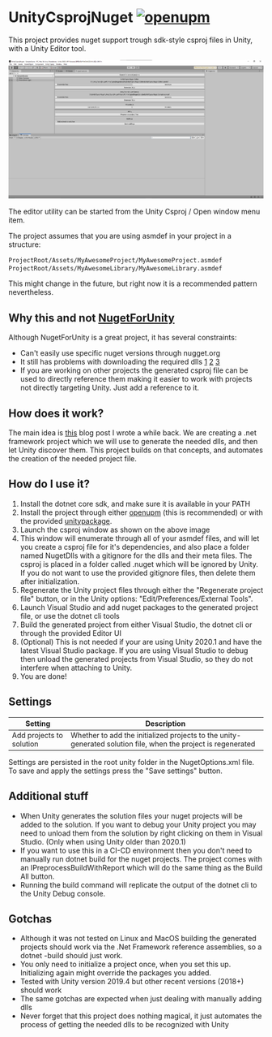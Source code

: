# UnityCsprojNuget [![openupm](https://img.shields.io/npm/v/com.kuraiandras.unitycsprojnuget?label=openupm&registry_uri=https://package.openupm.com)](https://openupm.com/packages/com.kuraiandras.unitycsprojnuget/)

This project provides nuget support trough sdk-style csproj files in Unity, with a Unity Editor tool.

![Editor Window](/images/EditorWindow.png)

The editor utility can be started from the Unity Csproj / Open window menu item.

The project assumes that you are using asmdef in your project in a structure:

```
ProjectRoot/Assets/MyAwesomeProject/MyAwesomeProject.asmdef
ProjectRoot/Assets/MyAwesomeLibrary/MyAwesomeLibrary.asmdef
```

This might change in the future, but right now it is a recommended pattern nevertheless.

## Why this and not [NugetForUnity](https://github.com/GlitchEnzo/NuGetForUnity)

Although NugetForUnity is a great project, it has several constraints:

- Can't easily use specific nuget versions through nugget.org
- It still has problems with downloading the required dlls [1](https://github.com/GlitchEnzo/NuGetForUnity/issues/325) [2](https://github.com/GlitchEnzo/NuGetForUnity/issues/320) [3](https://github.com/GlitchEnzo/NuGetForUnity/issues/318)
- If you are working on other projects the generated csproj file can be used to directly reference them making it easier to work with projects not directly targeting Unity. Just add a reference to it.

## How does it work?

The main idea is [this](https://kuraiandras.github.io/unity/2020/04/28/modern-unity/) blog post I wrote a while back. We are creating a .net framework project which we will use to generate the needed dlls, and then let Unity discover them. This project builds on that concepts, and automates the creation of the needed project file.

## How do I use it?

1. Install the dotnet core sdk, and make sure it is available in your PATH
2. Install the project through either [openupm](https://openupm.com/packages/com.kuraiandras.unitycsprojnuget/) (this is recommended) or with the provided [unitypackage](https://github.com/KuraiAndras/UnityCsprojNuget/releases/latest). 
3. Launch the csproj window as shown on the above image
4. This window will enumerate through all of your asmdef files, and will let you create a csproj file for it's dependencies, and also place a folder named NugetDlls with a gitignore for the dlls and their meta files. The csproj is placed in a folder called .nuget which will be ignored by Unity. If you do not want to use the provided gitignore files, then delete them after initialization.
5. Regenerate the Unity project files through either the "Regenerate project file" button, or in the Unity options: "Edit/Preferences/External Tools".
6. Launch Visual Studio and add nuget packages to the generated project file, or use the dotnet cli tools
7. Build the generated project from either Visual Studio, the dotnet cli or through the provided Editor UI
8. (Optional) This is not needed if your are using Unity 2020.1 and have the latest Visual Studio package. If you are using Visual Studio to debug then unload the generated projects from Visual Studio, so they do not interfere when attaching to Unity.
9. You are done!

## Settings

Setting | Description
 --- | ---
 Add projects to solution | Whether to add the initialized projects to the unity-generated solution file, when the project is regenerated

Settings are persisted in the root unity folder in the NugetOptions.xml file. To save and apply the settings press the "Save settings" button.

## Additional stuff

- When Unity generates the solution files your nuget projects will be added to the solution. If you want to debug your Unity project you may need to unload them from the solution by right clicking on them in Visual Studio. (Only when using Unity older than 2020.1)
- If you want to use this in a CI-CD environment then you don't need to manually run dotnet build for the nuget projects. The project comes with an IPreprocessBuildWithReport which will do the same thing as the Build All button.
- Running the build command will replicate the output of the dotnet cli to the Unity Debug console.

## Gotchas
- Although it was not tested on Linux and MacOS building the generated projects should work via the .Net Framework reference assemblies, so a dotnet -build should just work.
- You only need to initialize a project once, when you set this up. Initializing again might override the packages you added.
- Tested with Unity version 2019.4 but other recent versions (2018+) should work
- The same gotchas are expected when just dealing with manually adding dlls
- Never forget that this project does nothing magical, it just automates the process of getting the needed dlls to be recognized with Unity